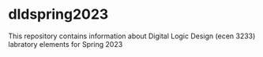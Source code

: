 # dldspring2023
This repository contains information about Digital Logic Design (ecen 3233) labratory elements for Spring 2023
